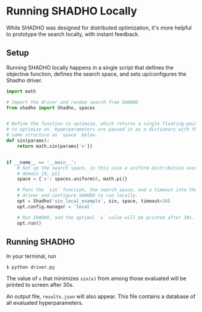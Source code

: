 # Running SHADHO Locally

While SHADHO was designed for distributed optimization, it's more helpful to
prototype the search locally, with instant feedback.

## Setup

Running SHADHO locally happens in a single script that defines the objective
function, defines the search space, and sets up/configures the Shadho driver.

```python
import math

# Import the driver and random search from SHADHO
from shadho import Shadho, spaces


# Define the function to optimize, which returns a single floating-point value
# to optimize on. Hyperparameters are passed in as a dictionary with the
# same structure as `space` below.
def sin(params):
    return math.sin(params['x'])


if __name__ == '__main__':
    # Set up the search space, in this case a uniform distribution over the
    # domain [0, pi]
    space = {'x': spaces.uniform(0, math.pi)}

    # Pass the `sin` function, the search space, and a timeout into the SHADHO
    # driver and configure SHAHDO to run locally.
    opt = Shadho('sin_local_example', sin, space, timeout=30)
    opt.config.manager = 'local'

    # Run SHADHO, and the optimal `x` value will be printed after 30s.
    opt.run()
```

## Running SHADHO

In your terminal, run

```
$ python driver.py
```

The value of `x` that minimizes `sin(x)` from among those evaluated will be
printed to screen after 30s.

An output file, `results.json` will also appear. This file contains a database
of all evaluated hyperparameters.
